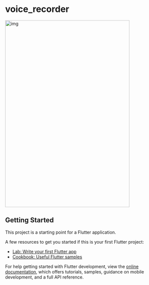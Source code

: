 # voice_recorder

<img src="https://firebasestorage.googleapis.com/v0/b/rent-ffb49.appspot.com/o/photos%2FScreenshot_20240905-213642%5B1%5D.jpg?alt=media&token=f4a60258-9b88-4c49-bdcc-e24ac242cc0e" alt="img" width=400 height=600 />

## Getting Started

This project is a starting point for a Flutter application.

A few resources to get you started if this is your first Flutter project:

- [Lab: Write your first Flutter app](https://docs.flutter.dev/get-started/codelab)
- [Cookbook: Useful Flutter samples](https://docs.flutter.dev/cookbook)

For help getting started with Flutter development, view the
[online documentation](https://docs.flutter.dev/), which offers tutorials,
samples, guidance on mobile development, and a full API reference.
